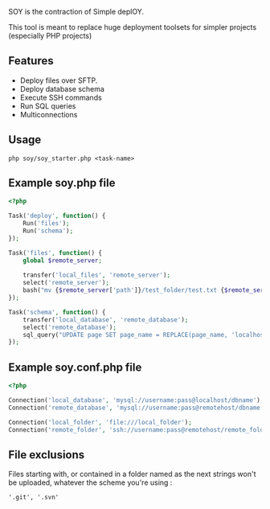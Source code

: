 SOY is the contraction of Simple deplOY.

This tool is meant to replace huge deployment toolsets for simpler projects (especially PHP projects)

## Features
* Deploy files over SFTP.
* Deploy database schema
* Execute SSH commands
* Run SQL queries
* Multiconnections

## Usage
```
php soy/soy_starter.php <task-name>
```


## Example soy.php file

```php
<?php

Task('deploy', function() {
	Run('files');
	Run('schema');
});

Task('files', function() {
	global $remote_server;
	
	transfer('local_files', 'remote_server');
	select('remote_server');
	bash("mv {$remote_server['path']}/test_folder/test.txt {$remote_server['path']}/test_folder/test_production.txt");
});

Task('schema', function() {
	transfer('local_database', 'remote_database');
	select('remote_database');
	sql_query("UPDATE page SET page_name = REPLACE(page_name, 'localhost', 'production')");
});

```


## Example soy.conf.php file

```php
<?php

Connection('local_database', 'mysql://username:pass@localhost/dbname');
Connection('remote_database', 'mysql://username:pass@remotehost/dbname');

Connection('local_folder', 'file:///local_folder');
Connection('remote_folder', 'ssh://username:pass@remotehost/remote_folder');

```

## File exclusions
Files starting with, or contained in a folder named as the next strings won't be uploaded, whatever the scheme you're using :
```
'.git', '.svn'
```
